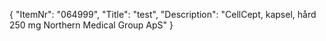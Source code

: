 {
  "ItemNr": "064999",
  "Title": "test",
  "Description": "CellCept, kapsel, hård 250 mg Northern Medical Group ApS"
}